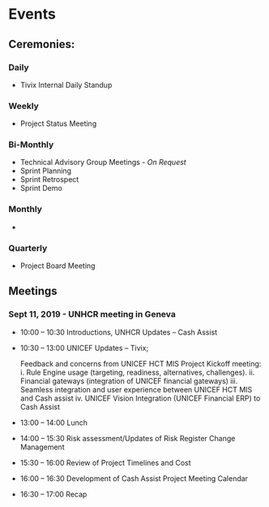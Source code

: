 # Events

## Ceremonies:

### Daily

* Tivix Internal Daily Standup

### Weekly

* Project Status Meeting

### Bi-Monthly

* Technical Advisory Group Meetings - _On Request_
* Sprint Planning
* Sprint Retrospect
* Sprint Demo

### Monthly

* 
### Quarterly

* Project Board Meeting

## Meetings

### **Sept 11, 2019 - UNHCR meeting in Geneva**

* 10:00 – 10:30 Introductions, UNHCR Updates – Cash Assist 
* 10:30 – 13:00 UNICEF Updates – Tivix;

  Feedback and concerns from UNICEF HCT MIS Project Kickoff meeting: i. Rule Engine usage \(targeting, readiness, alternatives, challenges\). ii. Financial gateways \(integration of UNICEF financial gateways\) iii. Seamless integration and user experience between UNICEF HCT MIS and Cash assist iv. UNICEF Vision Integration \(UNICEF Financial ERP\) to Cash Assist

* 13:00 – 14:00 Lunch 
* 14:00 – 15:30 Risk assessment/Updates of Risk Register Change Management
* 15:30 – 16:00 Review of Project Timelines and Cost 
* 16:00 – 16:30 Development of Cash Assist Project Meeting Calendar 
* 16:30 – 17:00 Recap



